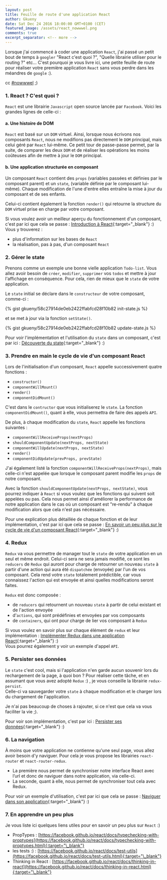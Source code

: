 ```yaml
---
layout: post
title: Feuille de route d'une application React
author: Gkueny
date: Sat Dec 24 2016 18:00:00 GMT+0100 (CET)
featured_image: /assets/react_nowwwel.png
comments: true
excerpt_separator: <!-- more -->
---
```

Lorsque j'ai commencé à coder une application `React`, j'ai passé un petit bout de temps à `googler` "React c'est quoi ?", "Quelle librairie utiliser pour le routing ?" etc... C'est pourquoi je vous livre ici, une petite feuille de route pour réaliser votre première application `React` sans vous perdre dans les méandres de `google` :).
<!-- more -->

cc [#nowwwel](https://twitter.com/search?f=tweets&vertical=default&q=%23nowwwel) ;)

<div id="toc"></div>

### 1. React ? C'est quoi ?

`React` est une librairie `Javascript` open source lancée par `Facebook`. Voici les grandes lignes de celle-ci :

#### a. Une histoire de DOM

`React` est basé sur un `DOM` virtuel. Ainsi, lorsque nous écrivons nos composants `React`, nous ne modifions pas directement le `DOM` principal, mais celui géré par `React` lui-même. Ce petit tour de passe-passe permet, par la suite, de comparer les deux `DOM` et de réaliser les opérations les moins coûteuses afin de mettre à jour le `DOM` principal.

#### b. Une application structurée en composant

Un composant `React` contient des `props` (variables passées et définies par le composant parent) et un `state`, (variable définie par le composant lui-même). Chaque modification de l'une d'entre elles entraîne la mise à jour du composant et de ses enfants.

Celui-ci contient également la fonction `render()` qui retourne la structure du `DOM` virtuel prise en charge par votre composant.

Si vous voulez avoir un meilleur aperçu du fonctionnement d'un composant, c'est par ici que cela se passe : [Introduction à React]({{site.url}}/react-lecon-1){:target="\_blank"} :) <br/>
Vous y trouverez :

- plus d'information sur les bases de `React`
- la réalisation, pas à pas, d'un composant `React`

### 2. Gérer le state

Prenons comme un exemple une bonne vielle application `Todo-list`. Vous allez avoir besoin de `créer`, `modifier`, `supprimer` vos `todos` et mettre à jour l'affichage en conséquence. Pour cela, rien de mieux que le `state` de votre application.

Le `state` initial se déclare dans le `constructeur` de votre composant, comme-ci :


{% gist gkueny/58c27914de0eb2422ffabfcd28f10b82 init-state.js %}

et se met à jour via la fonction `setState()`.

{% gist gkueny/58c27914de0eb2422ffabfcd28f10b82 update-state.js %}

Pour voir l'implémentation et l'utilisation du `state` dans un composant, c'est par ici : [Découverte du state]({{site.url}}/react-lecon-2){:target="\_blank"} :)

### 3. Prendre en main le cycle de vie d'un composant React

Lors de l'initialisation d'un composant, `React` appelle successivement quatre fonctions :

- `constructor()`
- `componentWillMount()`
- `render()`
- `componentDidMount()`

C'est dans le `contructor` que vous initialiserez le `state`. La fonction `componentDidMount()`, quant à elle, vous permettra de faire des appels `API`.

De plus, à chaque modification du `state`, `React` appelle les fonctions suivantes :

- `componentWillReceiveProps(nextProps)`
- `shouldComponentUpdate(nextProps, nextState)`
- `componentWillUpdate(nextProps, nextState)`
- `render()`
- `componentDidUpdate(prevProps, prevState)`

J'ai également listé la fonction `componentWillReceiveProps(nextProps)`, mais celle-ci n'est appelée que lorsque le composant parent modifie les `props` de notre composant.

Avec la fonction `shouldComponentUpdate(nextProps, nextState)`, vous pourrez indiquer à `React` si vous voulez que les fonctions qui suivent soit appelées ou pas. Cela nous permet ainsi d'améliorer la performance de notre application dans le cas où un composant est "re-rendu" à chaque modification alors que cela n'est pas nécéssaire.

Pour une explication plus détaillée de chaque fonction et de leur implémentation, c'est par ici que cela se passe : [En savoir un peu plus sur le cycle de vie d'un composant React]({{site.url}}/react-lecon-3){:target="\_blank"} :)

### 4. Redux

`Redux` va vous permettre de manager tout le `state` de votre application en un seul et même endroit. Celui-ci sera ne sera jamais modifié, ce sont les `reducers` de `Redux` qui auront pour charge de retourner un nouveau `state` à partir d'une action qui aura été `dispatchée` (envoyée) par l'un de vos composant. Cela rend votre `state` totalement prédictible, car vous connaissez l'action qui est envoyée et ainsi quelles modifications seront faites.

`Redux` est donc composée :

- de `reducers` qui retournent un nouveau `state` à partir de celui existant et de l'action envoyée
- d'`actions`, qui sont prédéfinies et envoyées par vos composants
- de `containers`, qui ont pour charge de lier vos composant à `Redux`

Si vous voulez en savoir plus sur chaque élément de `redux` et leur implémentation : [Implémenter Redux dans une application React]({{site.url}}/react-lecon-4){:target="\_blank"} :) <br/>
Vous pourrez également y voir un exemple d'appel `API`.

### 5. Persister ses données

Le `state` c'est cool, mais si l'application n'en garde aucun souvenir lors du rechargement de la page, à quoi bon ?
Pour réaliser cette tâche, et en assumant que vous avez adopté `Redux` :) , je vous conseille la librairie `redux-persist`. <br/>
Celle-ci va sauvegarder votre `state` à chaque modification et le charger lors du chargement de l'application.

Je n'ai pas beaucoup de choses à rajouter, si ce n'est que cela va vous faciliter la vie ;).

Pour voir son implémentation, c'est par ici : [Persister ses données]({{site.url}}/react-lecon-5){:target="\_blank"} :)

### 6. La navigation

À moins que votre application ne contienne qu'une seul page, vous allez avoir besoin d'y naviguer. Pour cela je vous propose les librairies `react-router` et `react-router-redux`.

- La première nous permet de synchroniser notre interface React avec l’url et donc de naviguer dans notre application, via celle-ci.
- La seconde, quant à elle, nous permet de synchroniser tout cela avec Redux.

Pour voir un exemple d'utilisation, c'est par ici que cela se passe : [Naviguer dans son application]({{site.url}}/react-lecon-6){:target="\_blank"} :)

### 7. En apprendre un peu plus

Je vous liste ici quelques liens utiles pour en savoir un peu plus sur `React` :)

- PropTypes : [https://facebook.github.io/react/docs/typechecking-with-proptypes](https://facebook.github.io/react/docs/typechecking-with-proptypes.html){:target="\_blank"}
- les tests :) : [https://facebook.github.io/react/docs/test-utils](https://facebook.github.io/react/docs/test-utils.html){:target="\_blank"}
- Thinking in React : [https://facebook.github.io/react/docs/thinking-in-react](https://facebook.github.io/react/docs/thinking-in-react.html){:target="\_blank"}

